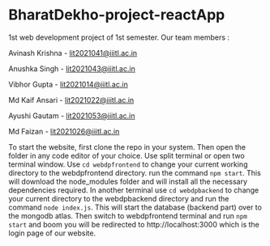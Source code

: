 # BharatDekho-project-reactApp
1st web development project of 1st semester.
Our team members :

Avinash Krishna - lit2021041@iiitl.ac.in

Anushka Singh - lit2021043@iiitl.ac.in

Vibhor Gupta - lit2021014@iiitl.ac.in

Md Kaif Ansari - lit2021022@iiitl.ac.in

Ayushi Gautam - lit2021053@iiitl.ac.in

Md Faizan - lit2021026@iiitl.ac.in


To start the website, first clone the repo in your system.
Then open the folder in any code editor of your choice.
Use split terminal or open two terminal window.
Use `cd webdpfrontend` to change your current working directory to the webdpfrontend directory.
run the command `npm start`. This will download the node_modules folder and will install all the necessary dependencies required.
In another terminal use  `cd webdpbackend` to change your current directory to the webdpbackend directory 
and run the command `node index.js`. This will start the database (backend part)  over to the mongodb atlas.
Then switch to webdpfrontend terminal and run `npm start` and boom you will be redirected to http://localhost:3000 which is the login page of our website.
